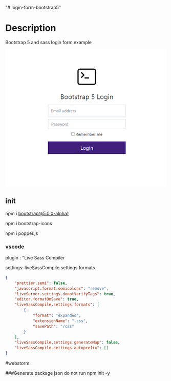 "# login-form-bootstrap5" 
# Description
Bootstrap 5 and sass login form example

![Image of Login Form](./img/login-form.png)

## init
npm i bootstrap@5.0.0-alpha1

npm i bootstrap-icons

npm i popper.js

### vscode
plugin : "Live Sass Compiler

settings: liveSassCompile.settings.formats
```json
{
    "prettier.semi": false,
    "javascript.format.semicolons": "remove",
    "liveServer.settings.donotVerifyTags": true,
    "editor.formatOnSave": true,
    "liveSassCompile.settings.formats": [
        {
            "format": "expanded",
            "extensionName": ".css",
            "savePath": "/css"
        }
    ],
    "liveSassCompile.settings.generateMap": false,
    "liveSassCompile.settings.autoprefix": []
}
```

#webstorm



###Generate package json
do not run
npm init -y

